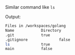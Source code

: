 Similar command like `ls`

Output:

```bash
Files in /workspaces/golang
Name            Directory
.git            true
.gitignore              false
ls              true
main            false
```